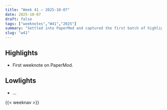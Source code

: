 ```yaml
---
title: "Week 41 — 2025-10-07"
date: 2025-10-07
draft: false
tags: ["weeknotes","W41","2025"]
summary: "Settled into PaperMod and captured the first batch of highlights."
slug: "w41"
---
```


## Highlights
- First weeknote on PaperMod.

## Lowlights
- …

{{< weeknav >}}
